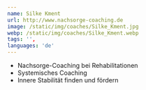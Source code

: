 ```yaml
---
name: Silke Kment
url: http://www.nachsorge-coaching.de
image: /static/img/coaches/Silke_Kment.jpg
webp: /static/img/coaches/Silke_Kment.webp
tags: '',
languages: 'de'
---
```


<ul><li>Nachsorge-Coaching bei Rehabilitationen</li><li>Systemisches Coaching</li><li>Innere Stabilität finden und fördern</li></ul>